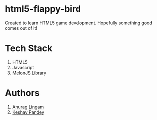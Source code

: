 # html5-flappy-bird
Created to learn HTML5 game development. Hopefully something good comes out of it!

# Tech Stack
1. HTML5
1. Javascript
1. [MelonJS Library](https://github.com/melonjs/melonJS)

# Authors
1. [Anurag Lingam](https://github.com/anuragl94)
1. [Keshav Pandey](https://github.com/Keshav-Pandey)
